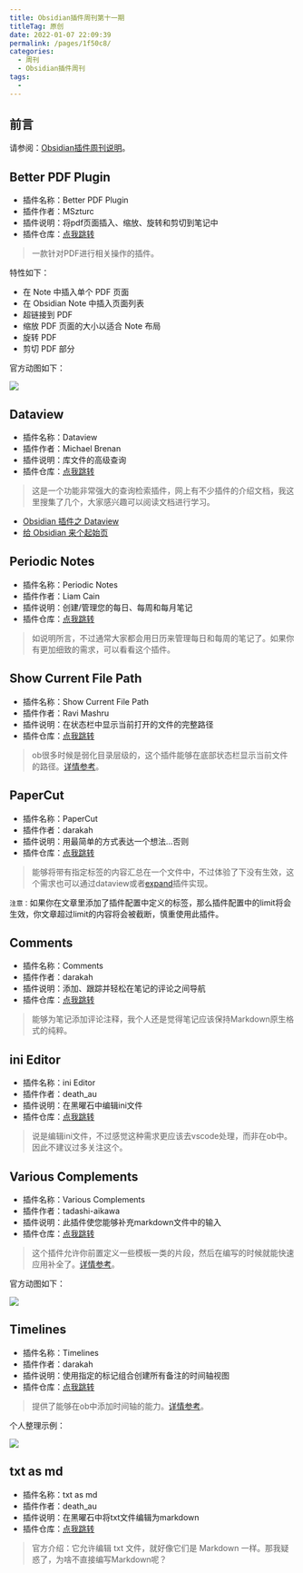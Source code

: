 ```yaml
---
title: Obsidian插件周刊第十一期
titleTag: 原创
date: 2022-01-07 22:09:39
permalink: /pages/1f50c8/
categories:
  - 周刊
  - Obsidian插件周刊
tags:
  - 
---
```


## 前言

请参阅：[Obsidian插件周刊说明](https://wiki.eryajf.net/pages/bcc523/)。

## Better PDF Plugin

- 插件名称：Better PDF Plugin
- 插件作者：MSzturc
- 插件说明：将pdf页面插入、缩放、旋转和剪切到笔记中
- 插件仓库：[点我跳转](https://github.com/MSzturc/obsidian-better-pdf-plugin)

>一款针对PDF进行相关操作的插件。

特性如下：

-   在 Note 中插入单个 PDF 页面
-   在 Obsidian Note 中插入页面列表
-   超链接到 PDF
-   缩放 PDF 页面的大小以适合 Note 布局
-   旋转 PDF
-   剪切 PDF 部分

官方动图如下：

![](http://t.eryajf.net/imgs/2022/01/c9058b8a2fdde5d6.gif)

## Dataview

- 插件名称：Dataview
- 插件作者：Michael Brenan
- 插件说明：库文件的高级查询
- 插件仓库：[点我跳转](https://github.com/blacksmithgu/obsidian-dataview)

>这是一个功能非常强大的查询检索插件，网上有不少插件的介绍文档，我这里搜集了几个，大家感兴趣可以阅读文档进行学习。

- [Obsidian 插件之 Dataview](https://zhuanlan.zhihu.com/p/373623264)
- [给 Obsidian 来个起始页](https://immmmm.com/obsidian-start-me-page/)

## Periodic Notes

- 插件名称：Periodic Notes
- 插件作者：Liam Cain
- 插件说明：创建/管理您的每日、每周和每月笔记
- 插件仓库：[点我跳转](https://github.com/liamcain/obsidian-periodic-notes)

> 如说明所言，不过通常大家都会用日历来管理每日和每周的笔记了。如果你有更加细致的需求，可以看看这个插件。

## Show Current File Path

- 插件名称：Show Current File Path
- 插件作者：Ravi Mashru
- 插件说明：在状态栏中显示当前打开的文件的完整路径
- 插件仓库：[点我跳转](https://github.com/ravimashru/obsidian-show-file-path)

>ob很多时候是弱化目录层级的，这个插件能够在底部状态栏显示当前文件的路径。[详情参考](https://wiki.eryajf.net/pages/6ed7fe/#show-file-path)。

## PaperCut

- 插件名称：PaperCut
- 插件作者：darakah
- 插件说明：用最简单的方式表达一个想法...否则
- 插件仓库：[点我跳转](https://github.com/Darakah/obsidian-paper-cut)

>能够将带有指定标签的内容汇总在一个文件中，不过体验了下没有生效，这个需求也可以通过dataview或者[expand](http://ob-plugin.eryajf.net/#/ob-plugin/02.Obsidian%E6%8F%92%E4%BB%B6%E5%91%A8%E5%88%8A%E7%AC%AC%E4%BA%8C%E6%9C%9F?id=text-expand)插件实现。

`注意：`如果你在文章里添加了插件配置中定义的标签，那么插件配置中的limit将会生效，你文章超过limit的内容将会被截断，慎重使用此插件。

## Comments

- 插件名称：Comments
- 插件作者：darakah
- 插件说明：添加、跟踪并轻松在笔记的评论之间导航
- 插件仓库：[点我跳转](https://github.com/Darakah/obsidian-comments-plugin)

>能够为笔记添加评论注释，我个人还是觉得笔记应该保持Markdown原生格式的纯粹。

## ini Editor

- 插件名称：ini Editor
- 插件作者：death_au
- 插件说明：在黑曜石中编辑ini文件
- 插件仓库：[点我跳转](https://github.com/deathau/ini-obsidian)

>说是编辑ini文件，不过感觉这种需求更应该去vscode处理，而非在ob中。因此不建议过多关注这个。

## Various Complements

- 插件名称：Various Complements
- 插件作者：tadashi-aikawa
- 插件说明：此插件使您能够补充markdown文件中的输入
- 插件仓库：[点我跳转](https://github.com/tadashi-aikawa/obsidian-various-complements-plugin)

>这个插件允许你前置定义一些模板一类的片段，然后在编写的时候就能快速应用补全了。[详情参考](https://wiki.eryajf.net/pages/6ed7fe/#various-complements)。

官方动图如下： 

![](http://t.eryajf.net/imgs/2021/12/1a22694d833e3e2c.gif)

## Timelines

- 插件名称：Timelines
- 插件作者：darakah
- 插件说明：使用指定的标记组合创建所有备注的时间轴视图
- 插件仓库：[点我跳转](https://github.com/Darakah/obsidian-timelines)

>提供了能够在ob中添加时间轴的能力。[详情参考](https://wiki.eryajf.net/pages/6ed7fe/#timelines)。

个人整理示例：

![](http://t.eryajf.net/imgs/2021/12/ff064b76d03b5688.gif)

## txt as md

- 插件名称：txt as md
- 插件作者：death_au
- 插件说明：在黑曜石中将txt文件编辑为markdown
- 插件仓库：[点我跳转](https://github.com/deathau/txt-as-md-obsidian)

>官方介绍：它允许编辑 txt 文件，就好像它们是 Markdown 一样。那我疑惑了，为啥不直接编写Markdown呢？